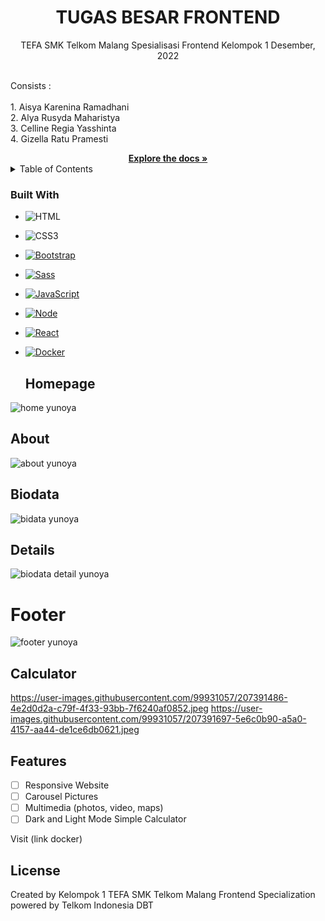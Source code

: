 <h1 align="center">TUGAS BESAR FRONTEND</h1>

  <p align="center">
    TEFA SMK Telkom Malang Spesialisasi Frontend Kelompok 1
    Desember, 2022
  
   <br> Consists : </br>
<br>1. Aisya Karenina Ramadhani</br>
2. Alya Rusyda Maharistya
<br>3. Celline Regia Yasshinta
<br>4. Gizella Ratu Pramesti</br>

<div align = "center">
 <a href="https://github.com/aisyakareninaa/tubes-chapter1-fe-kelompok1"><strong>Explore the docs » </strong></a></div>
  


<!-- TABLE OF CONTENTS -->
<details>
  <summary>Table of Contents</summary>
  <ol>
    <li>
      <a href="#about-the-project">About The Project</a>
      <ul>
        <li><a href="#built-with">Built With</a>
  <li><a href="#homepage">Home Page</a></li>
  <li><a href="#about">About Us Page</a></li>
  <li><a href="#biodata">Biodata</a></li>
  <li><a href="#details">Details</a></li>
  <li><a href="#footer">Footer</a></li>
  </li>
    </li>
    <li><a href="#features">Our Features</a></li>
    <li><a href="#license">License</a></li>
  </ol>
</details>



<!-- ABOUT THE PROJECT -->
### Built With

* ![HTML][HTML]
* ![CSS3][CSS3]
* [![Bootstrap][Bootstrap.com]][Bootstrap-url]
* [![Sass][Sass]][Sass-url]
* [![JavaScript][js]][js-url]
* [![Node][Node.js]][Node-url]
* [![React][React.js]][React-url]
* [![Docker][Docker]][Docker-url]
 

  ## Homepage
![home yunoya](https://user-images.githubusercontent.com/100953845/199120755-bd6c5536-6340-495d-9d37-ce8d03f1ce93.jpeg)

## About
![about yunoya](https://user-images.githubusercontent.com/100953845/199120799-88acdf85-f5c1-48a5-bed4-2c160796e337.jpeg)

## Biodata
![bidata yunoya](https://user-images.githubusercontent.com/100953845/199120832-37d1063a-d089-4076-b1ff-5138d04e0cb1.jpeg)

## Details
![biodata detail yunoya](https://user-images.githubusercontent.com/100953845/199120871-7c9733fd-b576-45c3-ac1c-baeb5fed5ed2.jpeg)

# Footer
![footer yunoya](https://user-images.githubusercontent.com/100953845/199120903-37bb08e0-5a51-4828-8f38-138226ad17b9.jpeg)

## Calculator
https://user-images.githubusercontent.com/99931057/207391486-4e2d0d2a-c79f-4f33-93bb-7f6240af0852.jpeg
https://user-images.githubusercontent.com/99931057/207391697-5e6c0b90-a5a0-4157-aa44-de1ce6db0621.jpeg

<!-- FEATURES -->
## Features

- [ ] Responsive Website 
- [ ] Carousel Pictures
- [ ] Multimedia (photos, video, maps)
- [ ] Dark and Light Mode Simple Calculator

Visit (link docker)


<!-- LICENSE -->
## License

Created by Kelompok 1 TEFA SMK Telkom Malang Frontend Specialization powered by Telkom Indonesia DBT


<!-- MARKDOWN LINKS & IMAGES -->

[js]: https://img.shields.io/badge/JavaScript-323330?style=for-the-badge&logo=javascript&logoColor=F7DF1E
[js-url]: https://nodejs.org/
[Node.js]: https://img.shields.io/badge/Node.js-43853D?style=for-the-badge&logo=node.js&logoColor=white
[Node-url]: https://www.javascript.com
[React.js]: https://img.shields.io/badge/React-20232A?style=for-the-badge&logo=react&logoColor=61DAFB
[React-url]: https://reactjs.org/
[HTML]: https://img.shields.io/badge/HTML-239120?style=for-the-badge&logo=html5&logoColor=white
[CSS3]: https://img.shields.io/badge/CSS3-1572B6?style=for-the-badge&logo=css3&logoColor=white
[CSS3-url]: https://angular.io/
[Bootstrap.com]: https://img.shields.io/badge/Bootstrap-563D7C?style=for-the-badge&logo=bootstrap&logoColor=white
[Bootstrap-url]: https://getbootstrap.com
[Sass]: https://img.shields.io/badge/Sass-CC6699?style=for-the-badge&logo=sass&logoColor=white
[Sass-url]: https://sass-lang.com/
[Docker]: https://img.shields.io/badge/docker-%230db7ed.svg?style=for-the-badge&logo=docker&logoColor=white
[Docker-url]: https://hub.docker.com
  
